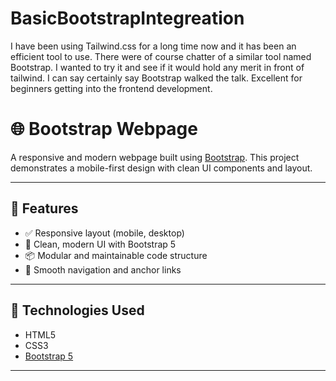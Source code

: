 # BasicBootstrapIntegreation
I have been using Tailwind.css for a long time now and it has been an efficient tool to use. There were of course chatter of a similar tool named Bootstrap. I wanted to try it and see if it would hold any merit in front of tailwind. I can say certainly say Bootstrap walked the talk. Excellent for beginners getting into the frontend development.

# 🌐 Bootstrap Webpage

A responsive and modern webpage built using [Bootstrap](https://getbootstrap.com/). This project demonstrates a mobile-first design with clean UI components and layout.

---

## 📁 Features

- ✅ Responsive layout (mobile, desktop)
- 🎨 Clean, modern UI with Bootstrap 5
- 📦 Modular and maintainable code structure
- 🔗 Smooth navigation and anchor links

---

## 🚀 Technologies Used

- HTML5
- CSS3
- [Bootstrap 5](https://getbootstrap.com/)

---
